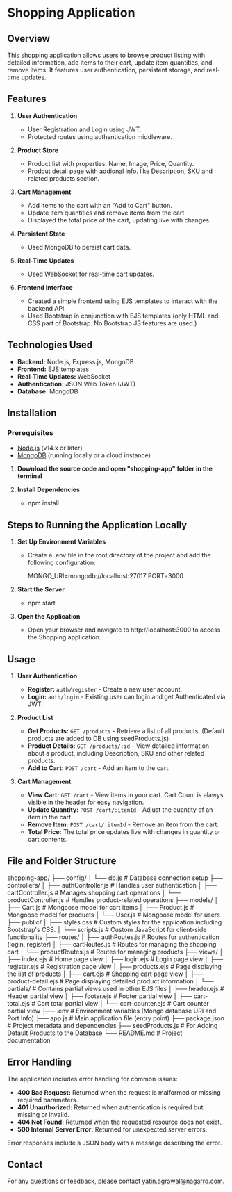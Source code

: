 # Shopping Application

## Overview

This shopping application allows users to browse product listing with detailed information, add items to their cart, update item quantities, and remove items. It features user authentication, persistent storage, and real-time updates.

## Features

1. **User Authentication**
   - User Registration and Login using JWT.
   - Protected routes using authentication middleware.

2. **Product Store**
   - Product list with properties: Name, Image, Price, Quantity.
   - Prodcut detail page with addional info. like Description, SKU and related products section.

3. **Cart Management**
   - Add items to the cart with an "Add to Cart" button.
   - Update item quantities and remove items from the cart.
   - Displayed the total price of the cart, updating live with changes.

3. **Persistent State**
   - Used MongoDB to persist cart data.

4. **Real-Time Updates**
   - Used WebSocket for real-time cart updates.

5. **Frontend Interface**
   - Created a simple frontend using EJS templates to interact with the backend API.
   - Used Bootstrap in conjunction with EJS templates (only HTML and CSS part of Bootstrap. No Bootstrap JS features are used.)

## Technologies Used

- **Backend:** Node.js, Express.js, MongoDB
- **Frontend:** EJS templates
- **Real-Time Updates:** WebSocket
- **Authentication:** JSON Web Token (JWT)
- **Database:** MongoDB

## Installation

### Prerequisites

- [Node.js](https://nodejs.org/) (v14.x or later)
- [MongoDB](https://www.mongodb.com/) (running locally or a cloud instance)

1. **Download the source code and open "shopping-app" folder in the terminal**

2.	**Install Dependencies**
    - npm install

## Steps to Running the Application Locally

1. **Set Up Environment Variables**

   - Create a .env file in the root directory of the project and add the following configuration:

      MONGO_URI=mongodb://localhost:27017
      PORT=3000

2. **Start the Server**
    - npm start

3.	**Open the Application**
    - Open your browser and navigate to http://localhost:3000 to access the Shopping application.

## Usage

1. **User Authentication**

   - **Register:** `auth/register` - Create a new user account.
   - **Login:** `auth/login` - Existing user can login and get Authenticated via JWT.

2. **Product List**

   - **Get Products:** `GET /products` - Retrieve a list of all products. (Default products are added to DB using seedProducts.js)
   - **Product Details:** `GET /products/:id` - View detailed information about a product, including Description, SKU and other related products.
   - **Add to Cart:** `POST /cart` - Add an item to the cart.

3. **Cart Management**

   - **View Cart:** `GET /cart` - View items in your cart. Cart Count is alawys visible in the header for easy navigation.
   - **Update Quantity:** `POST /cart/:itemId` - Adjust the quantity of an item in the cart.
   - **Remove Item:** `POST /cart/:itemId` - Remove an item from the cart.
   - **Total Price:** The total price updates live with changes in quantity or cart contents.

## File and Folder Structure

shopping-app/
├── config/
│   └── db.js                 # Database connection setup
├── controllers/
│   ├── authController.js     # Handles user authentication
│   ├── cartController.js     # Manages shopping cart operations
│   └── productController.js  # Handles product-related operations
├── models/
│   ├── Cart.js               # Mongoose model for cart items
│   ├── Product.js            # Mongoose model for products
│   └── User.js               # Mongoose model for users
├── public/
│   ├── styles.css            # Custom styles for the application including Bootstrap's CSS.
│   └── scripts.js            # Custom JavaScript for client-side functionality
├── routes/
│   ├── authRoutes.js         # Routes for authentication (login, register)
│   ├── cartRoutes.js         # Routes for managing the shopping cart
│   └── productRoutes.js      # Routes for managing products
├── views/
│   ├── index.ejs             # Home page view
│   ├── login.ejs             # Login page view
│   ├── register.ejs          # Registration page view
│   ├── products.ejs          # Page displaying the list of products
│   ├── cart.ejs              # Shopping cart page view
│   ├── product-detail.ejs    # Page displaying detailed product information
│   └── partials/             # Contains partial views used in other EJS files
│       ├── header.ejs        # Header partial view
│       ├── footer.ejs        # Footer partial view
│       ├── cart-total.ejs    # Cart total partial view
│       └── cart-counter.ejs  # Cart counter partial view
├── .env                      # Environment variables (Mongo database URI and Port Info)
├── app.js                    # Main application file (entry point)
├── package.json              # Project metadata and dependencies
├── seedProducts.js           # For Adding Default Products to the Database
└── README.md                 # Project documentation

## Error Handling

The application includes error handling for common issues:

- **400 Bad Request:** Returned when the request is malformed or missing required parameters.
- **401 Unauthorized:** Returned when authentication is required but missing or invalid.
- **404 Not Found:** Returned when the requested resource does not exist.
- **500 Internal Server Error:** Returned for unexpected server errors.

Error responses include a JSON body with a message describing the error.

## Contact

For any questions or feedback, please contact [yatin.agrawal@nagarro.com](mailto:yatin.agrawal@nagarro.com).